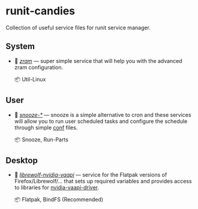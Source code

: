 # runit-candies
Collection of useful service files for runit service manager.

## System
- 🍬 *[zram](./system/zram)* — super simple service that will help you with the advanced zram configuration.  

    📦   Util-Linux

## User
- 🍬 *[snooze-*](./user/snooze)* — snooze is a simple alternative to cron and these services will allow you to run user scheduled tasks and configure the schedule through simple [conf](./user/snooze-daily/conf) files.  

    📦   Snooze, Run-Parts

## Desktop
- 🍬 *[librewolf-nvidia-vaapi](./desktop/librewolf-nvidia-vaapi)* — service for the Flatpak versions of Firefox/Librewolf/... that sets up required variables and provides access to libraries for [nvidia-vaapi-driver](https://github.com/elFarto/nvidia-vaapi-driver).  

    📦   Flatpak, BindFS (Recommended)

